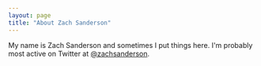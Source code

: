 ```yaml
---
layout: page
title: "About Zach Sanderson"
---
```


My name is Zach Sanderson and sometimes I put things here. I'm probably most active on Twitter at [@zachsanderson](https://twitter.com/zachsanderson "my twitter profile").